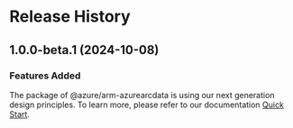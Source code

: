 # Release History
    
## 1.0.0-beta.1 (2024-10-08)

### Features Added

The package of @azure/arm-azurearcdata is using our next generation design principles. To learn more, please refer to our documentation [Quick Start](https://aka.ms/azsdk/js/mgmt/quickstart).
